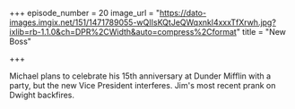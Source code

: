 +++
episode_number = 20
image_url = "https://dato-images.imgix.net/151/1471789055-wQIIsKQtJeQWqxnkl4xxxTfXrwh.jpg?ixlib=rb-1.1.0&ch=DPR%2CWidth&auto=compress%2Cformat"
title = "New Boss"

+++

Michael plans to celebrate his 15th anniversary at Dunder Mifflin with a party, but the new Vice President interferes. Jim's most recent prank on Dwight backfires.